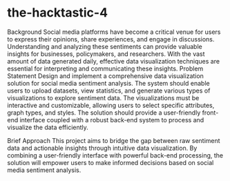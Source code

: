 # the-hacktastic-4

Background
Social media platforms have become a critical venue for users to express their opinions, share experiences, and engage in discussions. Understanding and analyzing these sentiments can provide valuable insights for businesses, policymakers, and researchers. With the vast amount of data generated daily, effective data visualization techniques are essential for interpreting and communicating these insights.
Problem Statement
Design and implement a comprehensive data visualization solution for social media sentiment analysis. The system should enable users to upload datasets, view statistics, and generate various types of visualizations to explore sentiment data. The visualizations must be interactive and customizable, allowing users to select specific attributes, graph types, and styles. The solution should provide a user-friendly front-end interface coupled with a robust back-end system to process and visualize the data efficiently.

Brief Approach
This project aims to bridge the gap between raw sentiment data and actionable insights through intuitive data visualization. By combining a user-friendly interface with powerful back-end processing, the solution will empower users to make informed decisions based on social media sentiment analysis.
